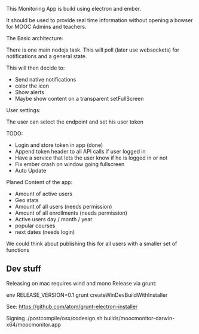 This Monitoring App is build using electron and ember.

It should be used to provide real time information without opening a bowser for
MOOC Admins and teachers.

The Basic architecture:

There is one main nodejs task. This will poll (later use websockets) for
notifications and a general state.

This will then decide to:
- Send native notifications
- color the icon
- Show alerts
- Maybe show content on a transparent setFullScreen

User settings:

The user can select the endpoint and set his user token


TODO:
- Login and store token in app (done)
- Append token header to all API calls if user logged in
- Have a service that lets the user know if he is logged in or not
- Fix ember crash on window going fullscreen
- Auto Update


Planed Content of the app:
 - Amount of active users
 - Geo stats
 - Amount of all users (needs permission)
 - Amount of all enrollments (needs permission)
 - Active users day / month / year
 - popular courses
 - next dates (needs login)

 We could think about publishing this for all users with a smaller set of functions
 
 ## Dev stuff
 
 Releasing on mac requires wind and mono
 Release via grunt:
 
   env RELEASE_VERSION=0.1 grunt createWinDevBuildWithInstaller      
 
 See: https://github.com/atom/grunt-electron-installer


Signing
 ./postcompile/osx/codesign.sh builds/moocmonitor-darwin-x64/moocmonitor.app 
